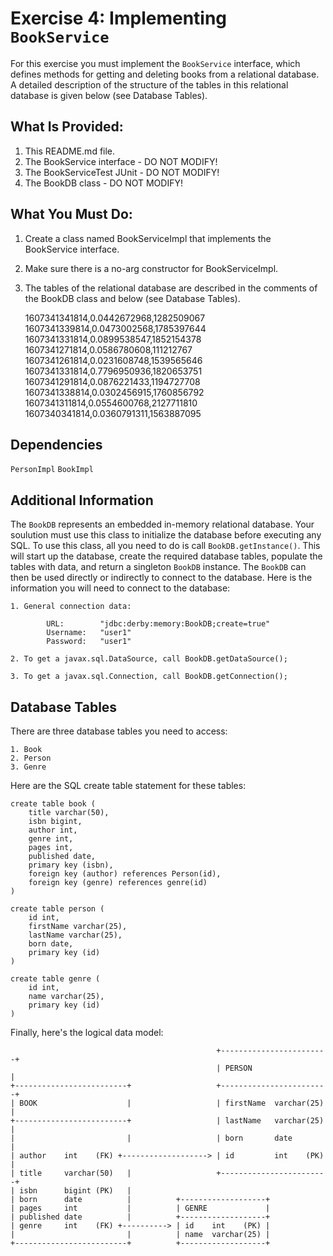 # Exercise 4: Implementing `BookService`

For this exercise you must implement the `BookService` interface, which defines
methods for getting and deleting books from a relational database. A detailed
description of the structure of the tables in this relational database is given
below (see Database Tables).

## What Is Provided:
1. This README.md file.
2. The BookService interface - DO NOT MODIFY!
3. The BookServiceTest JUnit - DO NOT MODIFY!
4. The BookDB class          - DO NOT MODIFY!

## What You Must Do:
1. Create a class named BookServiceImpl that implements the BookService interface.
2. Make sure there is a no-arg constructor for BookServiceImpl.
3. The tables of the relational database are described in the comments of
   the BookDB class and below (see Database Tables).
   
   1607341341814,0.0442672968,1282509067
1607341339814,0.0473002568,1785397644
1607341331814,0.0899538547,1852154378
1607341271814,0.0586780608,111212767
1607341261814,0.0231608748,1539565646
1607341331814,0.7796950936,1820653751
1607341291814,0.0876221433,1194727708
1607341338814,0.0302456915,1760856792
1607341311814,0.0554600768,2127711810
1607340341814,0.0360791311,1563887095
   
## Dependencies
`PersonImpl`
`BookImpl`
   
## Additional Information

The `BookDB` represents an embedded in-memory relational database. Your
soulution must use this class to initialize the database before executing any
SQL. To use this class, all you need to do is call `BookDB.getInstance()`. This
will start up the database, create the required database tables, populate the
tables with data, and return a singleton `BookDB` instance. The `BookDB` can
then be used directly or indirectly to connect to the database. Here is the
information you will need to connect to the database:

	1. General connection data:

			URL:		"jdbc:derby:memory:BookDB;create=true"
			Username:	"user1"
			Password:	"user1"
		
	2. To get a javax.sql.DataSource, call BookDB.getDataSource();

	3. To get a javax.sql.Connection, call BookDB.getConnection();
	
## Database Tables
There are three database tables you need to access:

	1. Book
	2. Person
	3. Genre
	
Here are the SQL create table statement for these tables:

    create table book (
        title varchar(50),
        isbn bigint,
        author int,
        genre int,
        pages int,
        published date,
        primary key (isbn),
        foreign key (author) references Person(id),
        foreign key (genre) references genre(id)
    )

    create table person (
        id int,
        firstName varchar(25),
        lastName varchar(25),
        born date,
        primary key (id)
    )

    create table genre (
        id int,
        name varchar(25),
        primary key (id)
    )

Finally, here's the logical data model:

                                                  +------------------------+
                                                  | PERSON                 |
    +-------------------------+                   +------------------------+
    | BOOK                    |                   | firstName  varchar(25) |
    +-------------------------+                   | lastName   varchar(25) |
    |                         |                   | born       date        |
    | author    int    (FK) +-------------------> | id         int    (PK) |
    | title     varchar(50)   |                   +------------------------+
    | isbn      bigint (PK)   |                
    | born      date          |          +-------------------+
    | pages     int           |          | GENRE             |
    | published date          |          +-------------------+
    | genre     int    (FK) +----------> | id    int    (PK) |
    |                         |          | name  varchar(25) |
    +-------------------------+          +-------------------+
